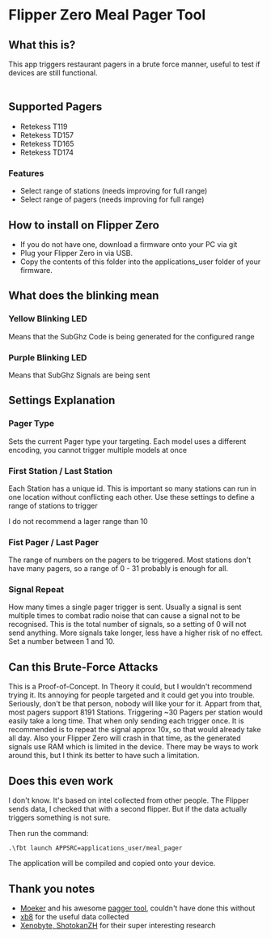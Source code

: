 # Flipper Zero Meal Pager Tool

## What this is?
This app triggers restaurant pagers in a brute force manner, useful to test if devices are still functional. 
<br><br>

## Supported Pagers
- Retekess T119
- Retekess TD157
- Retekess TD165
- Retekess TD174

### Features
- Select range of stations (needs improving for full range)
- Select range of pagers (needs improving for full range)

## How to install on Flipper Zero
- If you do not have one, download a firmware onto your PC via git<br>
- Plug your Flipper Zero in via USB. <br>
- Copy the contents of this folder into the applications_user folder of your firmware. <br> 

## What does the blinking mean

### Yellow Blinking LED
Means that the SubGhz Code is being generated for the configured range

### Purple Blinking LED
Means that SubGhz Signals are being sent

## Settings Explanation

### Pager Type
Sets the current Pager type your targeting. Each model uses a different encoding, you cannot trigger multiple models at once

### First Station / Last Station
Each Station has a unique id. This is important so many stations can run in one location without conflicting each other. Use these settings to define a range of stations to trigger

I do not recommend a lager range than 10

### Fist Pager / Last Pager
The range of numbers on the pagers to be triggered. Most stations don't have many pagers, so a range of 0 - 31 probably is enough for all.

### Signal Repeat
How many times a single pager trigger is sent. Usually a signal is sent multiple times to combat radio noise that can cause a signal not to be recognised. 
This is the total number of signals, so a setting of 0 will not send anything. More signals take longer, less have a higher risk of no effect. Set a number between 1 and 10. 


## Can this Brute-Force Attacks
This is a Proof-of-Concept. In Theory it could, but I wouldn't recommend trying it. Its annoying for people targeted and it could get you into trouble. Seriously, don't be that person, nobody will like your for it. 
Appart from that, most pagers support 8191 Stations. Triggering ~30 Pagers per station would easily take a long time. That when only sending each trigger once. It is recommended is to repeat the signal approx 10x, so that would already take all day. 
Also your Flipper Zero will crash in that time, as the generated signals use RAM which is limited in the device. There may be ways to work around this, but I think its better to have such a limitation.

## Does this even work
I don't know. It's based on intel collected from other people. The Flipper sends data, I checked that with a second flipper. But if the data actually triggers something is not sure. 

Then run the command: 
 ```
.\fbt launch APPSRC=applications_user/meal_pager
 ```
The application will be compiled and copied onto your device. 

## Thank you notes
- [Moeker](https://github.com/moeker) and his awesome [pagger tool](https://github.com/meoker/pagger), couldn't have done this without
- [xb8](https://github.com/xb8/t119bruteforcer) for the useful data collected
- [Xenobyte, ShotokanZH](https://twitter.com/xenobyte_/status/1558123251276070912) for their super interesting research